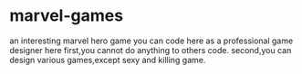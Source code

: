 # marvel-games
an interesting marvel hero game
you can code here as a professional game designer here
first,you cannot do anything to others code.
second,you can design various games,except sexy and killing game.
